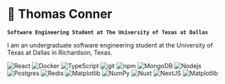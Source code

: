 # 🦾 Thomas Conner

**`Software Engineering Student at The University of Texas at Dallas`**

I am an undergraduate software engineering student at the University of Texas at Dallas in Richardson, Texas.

<p>
  <img alt="React" src="https://img.shields.io/badge/-React-45b8d8?style=flat-square&logo=react&logoColor=white" />
  <img alt="Docker" src="https://img.shields.io/badge/-Docker-46a2f1?style=flat-square&logo=docker&logoColor=white" />
  <img alt="TypeScript" src="https://img.shields.io/badge/-TypeScript-007ACC?style=flat-square&logo=typescript&logoColor=white" />
  <img alt="git" src="https://img.shields.io/badge/-Git-F05032?style=flat-square&logo=git&logoColor=white" />
  <img alt="npm" src="https://img.shields.io/badge/-NPM-CB3837?style=flat-square&logo=npm&logoColor=white" />
  <img alt="MongoDB" src="https://img.shields.io/badge/-MongoDB-13aa52?style=flat-square&logo=mongodb&logoColor=white" />
  <img alt="Nodejs" src="https://img.shields.io/badge/-Nodejs-43853d?style=flat-square&logo=Node.js&logoColor=white" />
  <img alt="Postgres" src="https://img.shields.io/badge/Postgres-%23316192.svg?logo=postgresql&logoColor=white" />
  <img alt="Redis" src="https://img.shields.io/badge/Redis-%23DD0031.svg?logo=redis&logoColor=white" />
  <img alt="Matplotlib" src="https://custom-icon-badges.demolab.com/badge/Matplotlib-71D291?logo=matplotlib&logoColor=fff" />
  
 <img alt="NumPy" src="https://img.shields.io/badge/NumPy-4DABCF?logo=numpy&logoColor=fff" />
 <img alt="Nuxt" src="https://img.shields.io/badge/Nuxt-002E3B?logo=nuxt&logoColor=#00DC82" />
 <img alt="NextJS" src="https://img.shields.io/badge/Next.js-black?logo=next.js&logoColor=white" />
 <img alt="Matplotlib" src="https://custom-icon-badges.demolab.com/badge/Matplotlib-71D291?logo=matplotlib&logoColor=fff" />


  
</p>
